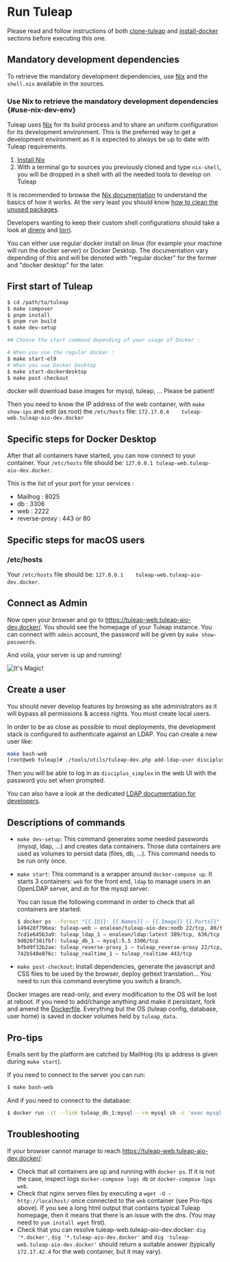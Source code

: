 # Run Tuleap

Please read and follow instructions of both
[clone-tuleap](./clone-tuleap.md) and
[install-docker](./install-docker.md) sections before executing
this one.

## Mandatory development dependencies

To retrieve the mandatory development dependencies, use
[Nix](https://nixos.org/) and the `shell.nix` available in the sources.

### Use Nix to retrieve the mandatory development dependencies {#use-nix-dev-env}

Tuleap uses [Nix](https://nixos.org/) for its build process and to share
an uniform configuration for its development environment. This is the
preferred way to get a development environment as it is expected to
always be up to date with Tuleap requirements.

1.  [Install Nix](https://nixos.org/download.html)
2.  With a terminal go to sources you previously cloned and type
    `nix-shell`, you will be dropped in a shell with all the needed
    tools to develop on Tuleap

It is recommended to browse the [Nix
documentation](https://nixos.org/manual/nix/unstable/introduction.html)
to understand the basics of how it works. At the very least you should
know [how to clean the unused
packages](https://nixos.org/manual/nix/unstable/command-ref/nix-collect-garbage.html).

Developers wanting to keep their custom shell configurations should take
a look at [direnv](https://direnv.net/) and
[lorri](https://github.com/nix-community/lorri).

You can either use regular docker install on linux (for example your machine will run the docker server) or Docker Desktop. The documentation vary depending of this and will be denoted with "regular docker" for the former and "docker desktop" for the later.

## First start of Tuleap

``` bash
$ cd /path/to/tuleap
$ make composer
$ pnpm install
$ pnpm run build
$ make dev-setup

## Choose the start command depending of your usage of Docker :

# When you use the regular docker :
$ make start-el9
# When you use Docker Desktop
$ make start-dockerdesktop
$ make post-checkout
```

docker will download base images for mysql, tuleap, ... Please be
patient!

Then you need to know the IP address of the web container, with
`make show-ips` and edit (as root) the `/etc/hosts` file:
`172.17.0.4    tuleap-web.tuleap-aio-dev.docker`

## Specific steps for Docker Desktop

After that all containers have started, you can now connect to your container.
Your `/etc/hosts` file should be: `127.0.0.1 tuleap-web.tuleap-aio-dev.docker`.

This is the list of your port for your services :

- Mailhog : 8025
- db : 3306
- web : 2222
- reverse-proxy : 443 or 80

## Specific steps for macOS users

### /etc/hosts

Your `/etc/hosts` file should be:
`127.0.0.1    tuleap-web.tuleap-aio-dev.docker`.

## Connect as Admin

Now open your browser and go to
<https://tuleap-web.tuleap-aio-dev.docker/>. You should see the homepage
of your Tuleap instance. You can connect with `admin` account, the
password will be given by `make show-passwords`.

And voila, your server is up and running!

![It\'s Magic!](../images/its-Magic.gif)

## Create a user

You should never develop features by browsing as site administrators as it will bypass
all permissions & access rights. You must create local users.

In order to be as close as possible to most deployments, the development stack is configured
to authenticate against an LDAP. You can create a new user like:

```bash
make bash-web
[root@web tuleap]# ./tools/utils/tuleap-dev.php add-ldap-user disciplus_simplex "Disciplus Simplex" ds@example.com
```

Then you will be able to log in as `disciplus_simplex` in the web UI with the password you set when prompted.

You can also have a look at the dedicated [LDAP documentation for developers](./../ldap.md).

## Descriptions of commands

-   `make dev-setup`: This command generates some needed passwords
    (mysql, ldap, ...) and creates data containers. Those data
    containers are used as volumes to persist data (files, db, ...).
    This command needs to be run only once.

-   `make start`: This command is a wrapper around `docker-compose up`.
    It starts 3 containers: `web` for the front end, `ldap` to manage
    users in an OpenLDAP server, and `db` for the mysql server.

    You can issue the following command in order to check that all
    containers are started:

    ``` bash
    $ docker ps --format "{{.ID}}: {{.Names}} — {{.Image}} {{.Ports}}"
    149428f796ea: tuleap-web — enalean/tuleap-aio-dev:nodb 22/tcp, 80/tcp, 443/tcp
    7cd1e645b3a9: tuleap_ldap_1 — enalean/ldap:latest 389/tcp, 636/tcp
    9d026f381fbf: tuleap_db_1 — mysql:5.5 3306/tcp
    bfbd9f32b2ae: tuleap_reverse-proxy_1 — tuleap_reverse-proxy 22/tcp, 80/tcp, 443/tcp
    742b540e876c: tuleap_realtime_1 — tuleap_realtime 443/tcp
    ```

-   `make post-checkout`: Install dependencies, generate the javascript
    and CSS files to be used by the browser, deploy gettext
    translation\... You need to run this command everytime you switch a
    branch.

Docker images are read-only, and every modification to the OS will be
lost at reboot. If you need to add/change anything and make it
persistant, fork and amend the
[Dockerfile](https://hub.docker.com/r/enalean/tuleap-aio-dev/).
Everything but the OS (tuleap config, database, user home) is saved in
docker volumes held by `tuleap_data`.

## Pro-tips

Emails sent by the platform are catched by MailHog (its ip address is
given during `make start`).

If you need to connect to the server you can run:

``` bash
$ make bash-web
```

And if you need to connect to the database:

``` bash
$ docker run -it --link tuleap_db_1:mysql --rm mysql sh -c 'exec mysql -h"$MYSQL_PORT_3306_TCP_ADDR" -P"$MYSQL_PORT_3306_TCP_PORT" -uroot -p"$MYSQL_ENV_MYSQL_ROOT_PASSWORD" tuleap'
```

## Troubleshooting

If your browser cannot manage to reach
<https://tuleap-web.tuleap-aio-dev.docker/>:

-   Check that all containers are up and running with `docker ps`. If it
    is not the case, inspect logs `docker-compose logs db` or
    `docker-compose logs web`.
-   Check that nginx serves files by executing a
    `wget -O - http://localhost/` once connected to the `web` container
    (see Pro-tips above). If you see a long
    html output that contains typical Tuleap homepage, then it means
    that there is an issue with the dns. (You may need to
    `yum install wget` first).
-   Check that you can resolve tuleap-web.tuleap-aio-dev.docker:
    `dig '*.docker'`, `dig '*.tuleap-aio-dev.docker'` and
    `dig 'tuleap-web.tuleap-aio-dev.docker'` should return a suitable
    answer (typically `172.17.42.4` for the web container, but it may
    vary).
